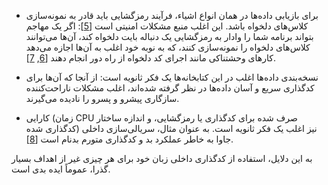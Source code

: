 * برای بازیابی داده‌ها در همان انواع اشیاء، فرآیند رمزگشایی باید قادر به
نمونه‌سازی کلاس‌های دلخواه باشد. این اغلب منبع مشکلات امنیتی است
[[5](ch04.html#CWE502)]: اگر یک مهاجم بتواند برنامه شما را وادار به رمزگشایی یک دنباله
بایت دلخواه کند، آن‌ها می‌توانند کلاس‌های دلخواه را نمونه‌سازی کنند، که به نوبه خود اغلب به آن‌ها اجازه می‌دهد
کارهای وحشتناکی مانند اجرای کد دلخواه از راه دور انجام دهند
[[6](ch04.html#Breen2015up),
[7](ch04.html#McKenzie2013uv)].

* نسخه‌بندی داده‌ها اغلب در این کتابخانه‌ها یک فکر ثانویه است: از آنجا که آن‌ها برای کدگذاری سریع و
آسان داده‌ها در نظر گرفته شده‌اند، اغلب مشکلات ناراحت‌کننده سازگاری پیشرو و پسرو را
نادیده می‌گیرند.

* کارایی (زمان CPU صرف شده برای کدگذاری یا رمزگشایی، و اندازه ساختار کدگذاری شده) نیز
اغلب یک فکر ثانویه است. به عنوان مثال، سریالی‌سازی داخلی جاوا به خاطر عملکرد بد
و کدگذاری متورم بدنام است [[8](ch04.html#JvmSerializers)].

به این دلایل، استفاده از کدگذاری داخلی زبان خود برای هر چیزی
غیر از اهداف بسیار گذرا، عموماً ایده بدی است.